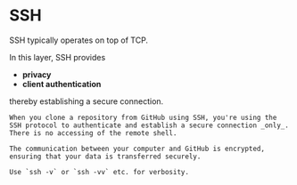 # SSH

SSH typically operates on top of TCP.

In this layer, SSH provides
* **privacy**
* **client authentication**

thereby establishing a secure connection.

~~~admonish example title="Using SSH with GitHub"
When you clone a repository from GitHub using SSH, you're using the SSH protocol to authenticate and establish a secure connection _only_. There is no accessing of the remote shell.

The communication between your computer and GitHub is encrypted, ensuring that your data is transferred securely.
~~~

~~~admonish tip
Use `ssh -v` or `ssh -vv` etc. for verbosity.
~~~

